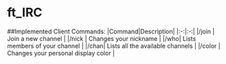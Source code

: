 # ft_IRC

##Implemented Client Commands:
|Command|Description|
|:-:|:-:|
|/join <channel>| Join a new channel |
|/nick <nickname>| Changes your nickname |
|/who| Lists members of your channel |
|/chan| Lists all the available channels |
|/color <color>| Changes your personal display color |
